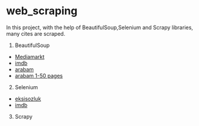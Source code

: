 # web_scraping
 In this project, with the help of BeautifulSoup,Selenium and Scrapy libraries, many cites are scraped.

1. BeautifulSoup
* [Mediamarkt](https://www.mediamarkt.nl/nl/category/_laptops-482723.html)
* [imdb](https://www.imdb.com/chart/top/)
* [arabam](https://www.arabam.com/)
* [arabam 1-50 pages](https://www.arabam.com/ikinci-el/otomobil?take=50&page=1)

2. Selenium
* [eksisozluk](https://eksisozluk.com/corona-virusu-sayesinde-fark-edilen-gercekler--6435737?p=)
* [imdb](https://www.imdb.com/search/title/?count=100&groups=top_1000&sort=user_rating)

3. Scrapy

